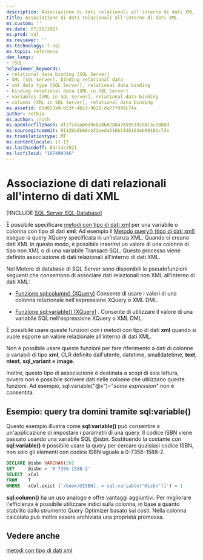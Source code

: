 ```yaml
---
description: Associazione di dati relazionali all'interno di dati XML
title: Associazione di dati relazionali all'interno di dati XML
ms.custom: ''
ms.date: 07/26/2017
ms.prod: sql
ms.reviewer: ''
ms.technology: t-sql
ms.topic: reference
dev_langs:
- TSQL
helpviewer_keywords:
- relational data binding [SQL Server]
- XML [SQL Server], binding relational data
- xml data type [SQL Server], relational data binding
- binding relational data [XML in SQL Server]
- variables [XML in SQL Server], relational data binding
- columns [XML in SQL Server], relational data binding
ms.assetid: 03d013a9-b53f-46c3-9628-da77f099c74a
author: rothja
ms.author: jroth
ms.openlocfilehash: df2fc4aab0d9e82db0288478595392d4c3ce880d
ms.sourcegitcommit: 9142bb6b80ce22eeda516b543b163eb9918bc72e
ms.translationtype: MT
ms.contentlocale: it-IT
ms.lasthandoff: 04/14/2021
ms.locfileid: "107490346"
---
```

# <a name="binding-relational-data-inside-xml-data"></a>Associazione di dati relazionali all'interno di dati XML
[!INCLUDE [SQL Server SQL Database](../../includes/applies-to-version/sql-asdb.md)]

  È possibile specificare [metodi con tipo di dati xml](../../t-sql/xml/xml-data-type-methods.md) per una variabile o colonna con tipo di dati **xml**. Ad esempio il [Metodo query&#40;&#41; &#40;tipo di dati xml&#41;](../../t-sql/xml/query-method-xml-data-type.md) esegue la query XQuery specificata in un'istanza XML. Quando si creano dati XML in questo modo, è possibile inserirvi un valore di una colonna di tipo non XML o di una variabile Transact-SQL. Questo processo viene definito associazione di dati relazionali all'interno di dati XML.  
  
 Nel Motore di database di SQL Server sono disponibili le pseudofunzioni seguenti che consentono di associare dati relazionali non XML all'interno di dati XML:  
  
-   [Funzione sql:column&#40;&#41; &#40;XQuery&#41;](../../xquery/xquery-extension-functions-sql-column.md) Consente di usare i valori di una colonna relazionale nell'espressione XQuery o XML DML.  
  
-   [Funzione sql:variable&#40;&#41; &#40;XQuery&#41;](../../xquery/xquery-extension-functions-sql-variable.md) . Consente di utilizzare il valore di una variabile SQL nell'espressione XQuery o XML DML.  
  
 È possibile usare queste funzioni con i metodi con tipo di dati **xml** quando si vuole esporre un valore relazionale all'interno di dati XML.  
  
 Non è possibile usare queste funzioni per fare riferimento a dati di colonne o variabili di tipo **xml**, CLR definito dall'utente, datetime, smalldatetime, **text**, **ntext**, **sql_variant** e **image**.  
  
 Inoltre, questo tipo di associazione è destinata a scopi di sola lettura, ovvero non è possibile scrivere dati nelle colonne che utilizzano queste funzioni. Ad esempio, sql:variable("\@x")="*some expression"* non è consentita.  
  
## <a name="example-cross-domain-query-using-sqlvariable"></a>Esempio: query tra domini tramite sql:variable()  
 Questo esempio illustra come **sql:variable()** può consentire a un'applicazione di impostare i parametri di una query. Il codice ISBN viene passato usando una variabile SQL @isbn. Sostituendo la costante con **sql:variable()** è possibile usare la query per cercare qualsiasi codice ISBN, non solo gli elementi con codice ISBN uguale a 0-7356-1588-2.  
  
```sql
DECLARE @isbn VARCHAR(20)  
SET     @isbn = '0-7356-1588-2'  
SELECT  xCol  
FROM    T  
WHERE   xCol.exist ('/book/@ISBN[. = sql:variable("@isbn")]') = 1  
```  
  
 **sql:column()** ha un uso analogo e offre vantaggi aggiuntivi. Per migliorare l'efficienza è possibile utilizzare indici sulla colonna, in base a quanto stabilito dallo strumento Query Optimizer basato sui costi. Nella colonna calcolata può inoltre essere archiviata una proprietà promossa.  
  
## <a name="see-also"></a>Vedere anche  
 [metodi con tipo di dati xml](../../t-sql/xml/xml-data-type-methods.md)  
  
  
